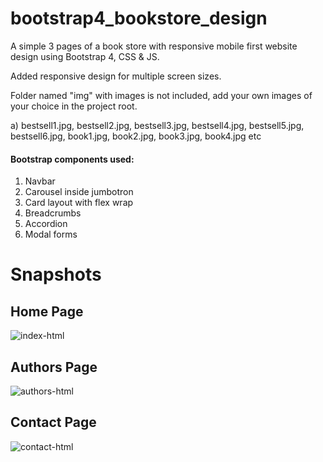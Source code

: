 # bootstrap4_bookstore_design

A simple 3 pages of a book store with responsive mobile first website design using Bootstrap 4, CSS & JS.

Added responsive design for multiple screen sizes.

Folder named "img" with images is not included, add your own images of your choice in the project root.

a) bestsell1.jpg, bestsell2.jpg, bestsell3.jpg, bestsell4.jpg, bestsell5.jpg, bestsell6.jpg, book1.jpg, book2.jpg, book3.jpg, book4.jpg etc

#### Bootstrap components used:
1. Navbar
2. Carousel inside jumbotron
3. Card layout with flex wrap
4. Breadcrumbs
5. Accordion
6. Modal forms


# Snapshots

## Home Page

![index-html](https://user-images.githubusercontent.com/14962281/212683244-281c7e2d-0df7-4825-9d22-33eb48e94cf2.png)


## Authors Page

![authors-html](https://user-images.githubusercontent.com/14962281/212683287-45a75804-dbf0-47f7-b6bd-6296af311c93.png)


## Contact Page

![contact-html](https://user-images.githubusercontent.com/14962281/212683319-62155c04-3c49-4eab-bdee-3d66e5448504.png)
